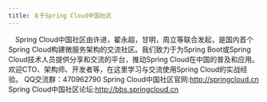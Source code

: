 ```yaml
---
title: 关于Spring Cloud中国社区
---
```

　Spring Cloud中国社区由许进，翟永超，甘明，周立等联合发起，是国内首个Spring Cloud构建微服务架构的交流社区。我们致力于为Spring Boot或Spring Cloud技术人员提供分享和交流的平台，推动Spring Cloud在中国的普及和应用。 欢迎CTO、架构师、开发者等，在这里学习与交流使用Spring Cloud的实战经验。 QQ交流群：470962790
Spring Cloud中国社区官网:http://springcloud.cn
Spring Cloud中国社区论坛:http://bbs.springcloud.cn


